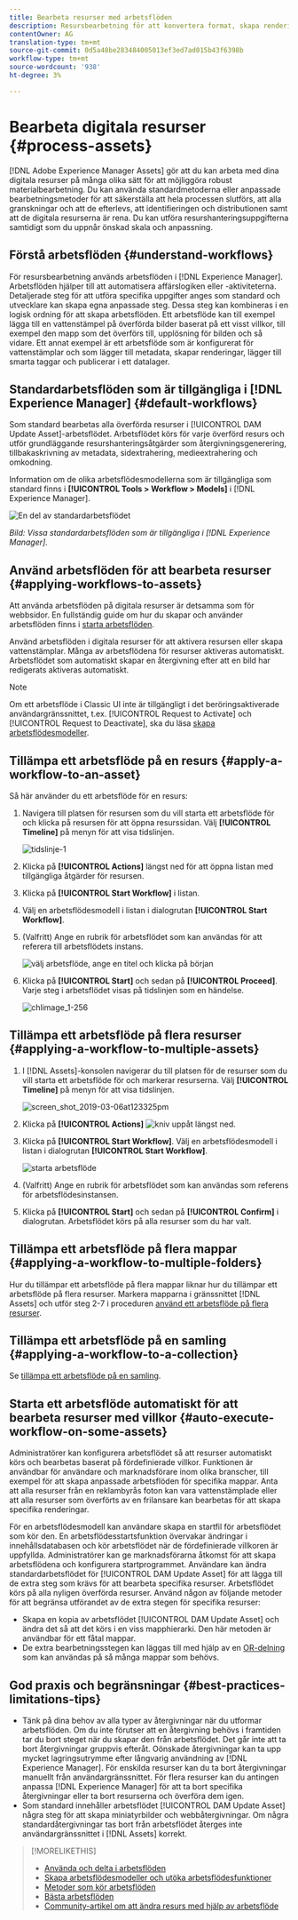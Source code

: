 ```yaml
---
title: Bearbeta resurser med arbetsflöden
description: Resursbearbetning för att konvertera format, skapa renderingar, hantera resurser, validera resurser och köra arbetsflöden.
contentOwner: AG
translation-type: tm+mt
source-git-commit: 0d5a48be283484005013ef3ed7ad015b43f6398b
workflow-type: tm+mt
source-wordcount: '938'
ht-degree: 3%

---
```



# Bearbeta digitala resurser {#process-assets}

[!DNL Adobe Experience Manager Assets] gör att du kan arbeta med dina digitala resurser på många olika sätt för att möjliggöra robust materialbearbetning. Du kan använda standardmetoderna eller anpassade bearbetningsmetoder för att säkerställa att hela processen slutförs, att alla granskningar och att de efterlevs, att identifieringen och distributionen samt att de digitala resurserna är rena. Du kan utföra resurshanteringsuppgifterna samtidigt som du uppnår önskad skala och anpassning.

## Förstå arbetsflöden {#understand-workflows}

För resursbearbetning används arbetsflöden i [!DNL Experience Manager]. Arbetsflöden hjälper till att automatisera affärslogiken eller -aktiviteterna. Detaljerade steg för att utföra specifika uppgifter anges som standard och utvecklare kan skapa egna anpassade steg. Dessa steg kan kombineras i en logisk ordning för att skapa arbetsflöden. Ett arbetsflöde kan till exempel lägga till en vattenstämpel på överförda bilder baserat på ett visst villkor, till exempel den mapp som det överförs till, upplösning för bilden och så vidare. Ett annat exempel är ett arbetsflöde som är konfigurerat för vattenstämplar och som lägger till metadata, skapar renderingar, lägger till smarta taggar och publicerar i ett datalager.

## Standardarbetsflöden som är tillgängliga i [!DNL Experience Manager] {#default-workflows}

Som standard bearbetas alla överförda resurser i [!UICONTROL DAM Update Asset]-arbetsflödet. Arbetsflödet körs för varje överförd resurs och utför grundläggande resurshanteringsåtgärder som återgivningsgenerering, tillbakaskrivning av metadata, sidextrahering, medieextrahering och omkodning.

Information om de olika arbetsflödesmodellerna som är tillgängliga som standard finns i **[!UICONTROL Tools > Workflow > Models]** i [!DNL Experience Manager].

![En del av standardarbetsflödet](assets/aem-default-workflows.png)

*Bild: Vissa standardarbetsflöden som är tillgängliga i  [!DNL Experience Manager].*

## Använd arbetsflöden för att bearbeta resurser {#applying-workflows-to-assets}

Att använda arbetsflöden på digitala resurser är detsamma som för webbsidor. En fullständig guide om hur du skapar och använder arbetsflöden finns i [starta arbetsflöden](/help/sites-authoring/workflows-participating.md).

Använd arbetsflöden i digitala resurser för att aktivera resursen eller skapa vattenstämplar. Många av arbetsflödena för resurser aktiveras automatiskt. Arbetsflödet som automatiskt skapar en återgivning efter att en bild har redigerats aktiveras automatiskt.

>[!NOTE]
>
>Om ett arbetsflöde i Classic UI inte är tillgängligt i det beröringsaktiverade användargränssnittet, t.ex. [!UICONTROL Request to Activate] och [!UICONTROL Request to Deactivate], ska du läsa [skapa arbetsflödesmodeller](/help/sites-developing/workflows-models.md#classic2touchui).

## Tillämpa ett arbetsflöde på en resurs {#apply-a-workflow-to-an-asset}

<!-- 
TBD: Add animated GIF for these steps instead of all these screenshots.
-->
Så här använder du ett arbetsflöde för en resurs:

1. Navigera till platsen för resursen som du vill starta ett arbetsflöde för och klicka på resursen för att öppna resurssidan. Välj **[!UICONTROL Timeline]** på menyn för att visa tidslinjen.

   ![tidslinje-1](assets/timeline.png)

1. Klicka på **[!UICONTROL Actions]** längst ned för att öppna listan med tillgängliga åtgärder för resursen.

1. Klicka på **[!UICONTROL Start Workflow]** i listan.

1. Välj en arbetsflödesmodell i listan i dialogrutan **[!UICONTROL Start Workflow]**.

1. (Valfritt) Ange en rubrik för arbetsflödet som kan användas för att referera till arbetsflödets instans.

   ![välj arbetsflöde, ange en titel och klicka på början](assets/start-workflow.png)

1. Klicka på **[!UICONTROL Start]** och sedan på **[!UICONTROL Proceed]**. Varje steg i arbetsflödet visas på tidslinjen som en händelse.

   ![chlimage_1-256](assets/chlimage_1-52.png)

## Tillämpa ett arbetsflöde på flera resurser {#applying-a-workflow-to-multiple-assets}

1. I [!DNL Assets]-konsolen navigerar du till platsen för de resurser som du vill starta ett arbetsflöde för och markerar resurserna. Välj **[!UICONTROL Timeline]** på menyn för att visa tidslinjen.

   ![screen_shot_2019-03-06at123325pm](assets/chlimage_1-136.png)

1. Klicka på **[!UICONTROL Actions]** ![kniv uppåt](assets/do-not-localize/chevron-up-icon.png) längst ned.
1. Klicka på **[!UICONTROL Start Workflow]**. Välj en arbetsflödesmodell i listan i dialogrutan **[!UICONTROL Start Workflow]**.

   ![starta arbetsflöde](assets/start-workflow.png)

1. (Valfritt) Ange en rubrik för arbetsflödet som kan användas som referens för arbetsflödesinstansen.
1. Klicka på **[!UICONTROL Start]** och sedan på **[!UICONTROL Confirm]** i dialogrutan. Arbetsflödet körs på alla resurser som du har valt.

## Tillämpa ett arbetsflöde på flera mappar {#applying-a-workflow-to-multiple-folders}

Hur du tillämpar ett arbetsflöde på flera mappar liknar hur du tillämpar ett arbetsflöde på flera resurser. Markera mapparna i gränssnittet [!DNL Assets] och utför steg 2-7 i proceduren [använd ett arbetsflöde på flera resurser](/help/assets/assets-workflow.md#applying-a-workflow-to-multiple-assets).

## Tillämpa ett arbetsflöde på en samling {#applying-a-workflow-to-a-collection}

Se [tillämpa ett arbetsflöde på en samling](/help/assets/manage-collections.md#running-a-workflow-on-a-collection).

## Starta ett arbetsflöde automatiskt för att bearbeta resurser med villkor {#auto-execute-workflow-on-some-assets}

Administratörer kan konfigurera arbetsflödet så att resurser automatiskt körs och bearbetas baserat på fördefinierade villkor. Funktionen är användbar för användare och marknadsförare inom olika branscher, till exempel för att skapa anpassade arbetsflöden för specifika mappar. Anta att alla resurser från en reklambyrås foton kan vara vattenstämplade eller att alla resurser som överförts av en frilansare kan bearbetas för att skapa specifika renderingar.

För en arbetsflödesmodell kan användare skapa en startfil för arbetsflödet som kör den. En arbetsflödesstartsfunktion övervakar ändringar i innehållsdatabasen och kör arbetsflödet när de fördefinierade villkoren är uppfyllda. Administratörer kan ge marknadsförarna åtkomst för att skapa arbetsflödena och konfigurera startprogrammet. Användare kan ändra standardarbetsflödet för [!UICONTROL DAM Update Asset] för att lägga till de extra steg som krävs för att bearbeta specifika resurser. Arbetsflödet körs på alla nyligen överförda resurser. Använd någon av följande metoder för att begränsa utförandet av de extra stegen för specifika resurser:

* Skapa en kopia av arbetsflödet [!UICONTROL DAM Update Asset] och ändra det så att det körs i en viss mapphierarki. Den här metoden är användbar för ett fåtal mappar.
* De extra bearbetningsstegen kan läggas till med hjälp av en [OR-delning](/help/sites-developing/workflows-step-ref.md#or-split) som kan användas på så många mappar som behövs.

## God praxis och begränsningar {#best-practices-limitations-tips}

* Tänk på dina behov av alla typer av återgivningar när du utformar arbetsflöden. Om du inte förutser att en återgivning behövs i framtiden tar du bort steget när du skapar den från arbetsflödet. Det går inte att ta bort återgivningar gruppvis efteråt. Oönskade återgivningar kan ta upp mycket lagringsutrymme efter långvarig användning av [!DNL Experience Manager]. För enskilda resurser kan du ta bort återgivningar manuellt från användargränssnittet. För flera resurser kan du antingen anpassa [!DNL Experience Manager] för att ta bort specifika återgivningar eller ta bort resurserna och överföra dem igen.
* Som standard innehåller arbetsflödet [!UICONTROL DAM Update Asset] några steg för att skapa miniatyrbilder och webbåtergivningar. Om några standardåtergivningar tas bort från arbetsflödet återges inte användargränssnittet i [!DNL Assets] korrekt.

>[!MORELIKETHIS]
>
>* [Använda och delta i arbetsflöden](/help/sites-authoring/workflows.md)
>* [Skapa arbetsflödesmodeller och utöka arbetsflödesfunktioner](/help/sites-developing/workflows.md)
>* [Metoder som kör arbetsflöden](/help/sites-administering/workflows-starting.md)
>* [Bästa arbetsflöden](/help/sites-developing/workflows-best-practices.md)
>* [Community-artikel om att ändra resurs med hjälp av arbetsflöde](https://helpx.adobe.com/experience-manager/using/modify_asset_workflow.html)

